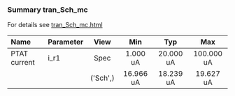 ### Summary tran_Sch_mc

For details see <a href='tran_Sch_mc.html'>tran_Sch_mc.html</a>

|**Name**|**Parameter**|**View**|**Min** | **Typ** | **Max**|
|:---|:---|:---:|:---:|:---:|:---:|
|PTAT current|i\_r1 | Spec | 1.000 uA | 20.000 uA | 100.000 uA |
| | | ('Sch',)|16.966 uA | 18.239 uA | 19.627 uA |
